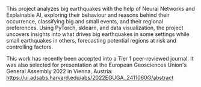 This project analyzes big earthquakes with the help of Neural Networks and Explainable AI, exploring their behaviour and reasons behind their occurrence, classifying big and small events, and their regional preferences. Using PyTorch, sklearn, and data visualization, the project uncovers insights into what drives big earthquakes in some settings while small earthquakes in others, forecasting potential regions at risk and controlling factors.

This work has recently been accepted into a Tier 1 peer-reviewed journal. It was also selected for presentation at the European Geosciences Union's General Assembly 2022 in Vienna, Austria: https://ui.adsabs.harvard.edu/abs/2022EGUGA..2411060G/abstract
